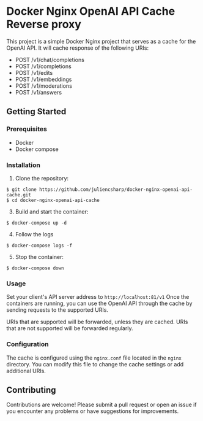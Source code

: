# Docker Nginx OpenAI API Cache Reverse proxy

This project is a simple Docker Nginx project that serves as a cache for the OpenAI API. It will cache response of the following URIs: 

- POST /v1/chat/completions
- POST /v1/completions
- POST /v1/edits
- POST /v1/embeddings
- POST /v1/moderations
- POST /v1/answers

## Getting Started

### Prerequisites

- Docker
- Docker compose

### Installation

1. Clone the repository:

```
$ git clone https://github.com/juliencsharp/docker-nginx-openai-api-cache.git
$ cd docker-nginx-openai-api-cache
```

3. Build and start the container:

```
$ docker-compose up -d
```

4. Follow the logs

```
$ docker-compose logs -f
```

5. Stop the container:

```
$ docker-compose down
```

### Usage

Set your client's API server address to `http://localhost:81/v1`
Once the containers are running, you can use the OpenAI API through the cache by sending requests to the supported URIs.

URIs that are supported will be forwarded, unless they are cached. 
URIs that are not supported will be forwarded regularly.

### Configuration

The cache is configured using the `nginx.conf` file located in the `nginx` directory. You can modify this file to change the cache settings or add additional URIs.

## Contributing

Contributions are welcome! Please submit a pull request or open an issue if you encounter any problems or have suggestions for improvements.
